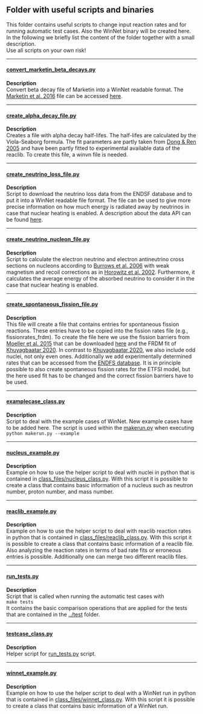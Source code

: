 ## Folder with useful scripts and binaries

This folder contains useful scripts to change input reaction rates and for running automatic test cases. Also the WinNet binary will be created here. 
In the following we briefly list the content of the folder together with a small description.\
Use all scripts on your own risk!

------

#### [convert_marketin_beta_decays.py](convert_marketin_beta_decays.py)

**Description**\
Convert beta decay file of Marketin into a WinNet readable format.
The [Marketin et al. 2016](https://ui.adsabs.harvard.edu/abs/2016PhRvC..93b5805M/abstract) file 
can be accessed [here](https://journals.aps.org/prc/supplemental/10.1103/PhysRevC.93.025805).

------

#### [create_alpha_decay_file.py](create_alpha_decay_file.py)

**Description**\
Creates a file with alpha decay half-lifes. The half-lifes
are calculated by the Viola-Seaborg formula. The fit parameters
are partly taken from [Dong & Ren 2005](https://ui.adsabs.harvard.edu/abs/2005EPJA...26...69D/abstract) 
and have been partly fitted to experimental available data of the reaclib.
To create this file, a winvn file is needed.

------

#### [create_neutrino_loss_file.py](create_neutrino_loss_file.py)

**Description**\
Script to download the neutrino loss data from the ENDSF database and to put it into a WinNet readable file format.
The file can be used to give more precise information on how much energy is radiated away by neutrinos in case that
nuclear heating is enabled. A description about the data API can be found [here](https://www-nds.iaea.org/relnsd/vcharthtml/api_v0_guide.html).

------

#### [create_neutrino_nucleon_file.py](create_neutrino_nucleon_file.py)

**Description**\
Script to calculate the electron neutrino and electron antineutrino cross sections on nucleons according to 
[Burrows et al. 2006](https://ui.adsabs.harvard.edu/abs/2006NuPhA.777..356B/abstract) with weak magnetism and recoil corrections as in 
[Horowitz et al. 2002](https://ui.adsabs.harvard.edu/abs/2002PhRvD..65d3001H/abstract). Furthermore, it calculates the average energy of
the absorbed neutrino to consider it in the case that nuclear heating is enabled.

------

#### [create_spontaneous_fission_file.py](create_spontaneous_fission_file.py)

**Description**\
This file will create a file that contains entries for spontaneous fission reactions. These entries have to be copied
into the fission rates file (e.g., fissionrates_frdm). To create the file here we use the fission barriers from
[Moeller et al. 2015](https://ui.adsabs.harvard.edu/abs/2015PhRvC..91b4310M/abstract) that can be downloaded 
[here](https://journals.aps.org/prc/supplemental/10.1103/PhysRevC.91.024310) and
the FRDM fit of [Khuyagbaatar 2020](https://ui.adsabs.harvard.edu/abs/2020NuPhA100221958K/abstract).
In contrast to [Khuyagbaatar 2020](https://ui.adsabs.harvard.edu/abs/2020NuPhA100221958K/abstract), we also include odd nuclei, 
not only even ones. Additionally we add experimentally determined rates that can be accessed from the 
[ENDFS database](https://www-nds.iaea.org/relnsd/v1/data?fields=ground_states&nuclides=all).
It is in principle possible to also create spontaneous fission rates for the ETFSI model, but the
here used fit has to be changed and the correct fission barriers have to be used.

------

#### [examplecase_class.py](examplecase_class.py)

**Description**\
Script to deal with the example cases of WinNet. New example cases have to be added here. The script is used within the [makerun.py](../makerun.py.example) 
when executing\
``` python makerun.py --example ```

------

#### [nucleus_example.py](nucleus_example.py)

**Description**\
Example on how to use the helper script to deal with nuclei in python that is contained in [class_files/nucleus_class.py](class_files/nucleus_class.py). 
With this script it is possible to create a class that contains basic information of a nucleus such as neutron number, proton number, and mass number.

------

#### [reaclib_example.py](reaclib_example.py)

**Description**\
Example on how to use the helper script to deal with reaclib reaction rates in python that is contained in [class_files/reaclib_class.py](class_files/reaclib_class.py). 
With this script it is possible to create a class that contains basic information of a reaclib file. Also analyzing the reaction rates in terms of bad rate fits or erroneous 
entries is possible. Additionally one can merge two different reaclib files.

------

#### [run_tests.py](run_tests.py)

**Description**\
Script that is called when running the automatic test cases with\
``` make tests ```\
It contains the basic comparison operations that are applied for the tests that are contained in the [../test](../test) folder.

------

#### [testcase_class.py](testcase_class.py)

**Description**\
Helper script for [run_tests.py](run_tests.py) script.

------

#### [winnet_example.py](winnet_example.py)

**Description**\
Example on how to use the helper script to deal with a WinNet run in python that is contained in [class_files/winnet_class.py](class_files/winnet_class.py). 
With this script it is possible to create a class that contains basic information of a WinNet run.

